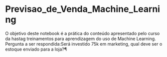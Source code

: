 # Previsao_de_Venda_Machine_Learning
O objetivo deste notebook é a prática do conteúdo apresentado pelo curso da hastag treinamentos para aprendizagem do uso de Machine Learning. Pergunta a ser respondida:Será investido 75k em marketing, qual deve ser o estoque enviado para a loja?¶
